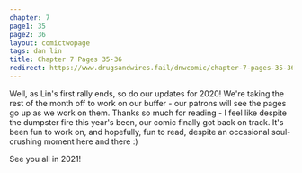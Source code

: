 ```yaml
---
chapter: 7
page1: 35
page2: 36
layout: comictwopage
tags: dan lin
title: Chapter 7 Pages 35-36
redirect: https://www.drugsandwires.fail/dnwcomic/chapter-7-pages-35-36/
---
```


Well, as Lin's first rally ends, so do our updates for 2020! We're taking the rest of the month off to work on our buffer - our patrons will see the pages go up as we work on them. Thanks so much for reading - I feel like despite the dumpster fire this year's been, our comic finally got back on track. It's been fun to work on, and hopefully, fun to read, despite an occasional soul-crushing moment here and there :)

See you all in 2021!
